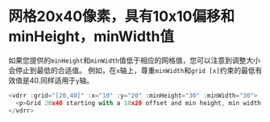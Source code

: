 # 网格20x40像素，具有10x10偏移和minHeight，minWidth值

如果您提供的`minHeight`和`minWidth`值低于相应的网格值，您可以注意到调整大小会停止到最低的合适值。 例如，在`x`轴上，尊重`minWidth`和`grid [x]`约束的最低有效值是40.同样适用于`y`轴。

~~~js
<vdrr :grid="[20,40]" :x="10" :y="20" :minHeight="30" :minWidth="30">
  <p>Grid 20x40 starting with a 10x20 offset and min height, min width values equal to 30.</p>
</vdrr>
~~~

